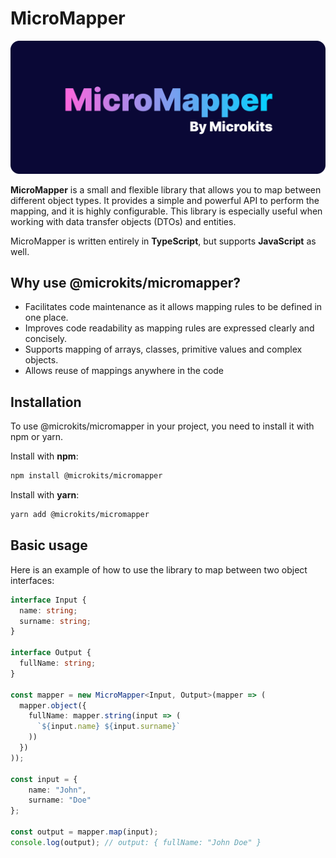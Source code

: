 # MicroMapper

![Image of MicroMapper](./docs/assets/logo.png)

<b>MicroMapper</b> is a small and flexible library that allows you to map between different object types. It provides a simple and powerful API to perform the mapping, and it is highly configurable. This library is especially useful when working with data transfer objects (DTOs) and entities.

MicroMapper is written entirely in <b>TypeScript</b>, but supports <b>JavaScript</b> as well.

## Why use @microkits/micromapper?
* Facilitates code maintenance as it allows mapping rules to be defined in one place.
* Improves code readability as mapping rules are expressed clearly and concisely.
* Supports mapping of arrays, classes, primitive values and complex objects.
* Allows reuse of mappings anywhere in the code

## Installation

To use @microkits/micromapper in your project, you need to install it with npm or yarn.

Install with **npm**:
```sh
npm install @microkits/micromapper
```

Install with **yarn**:
```sh
yarn add @microkits/micromapper
```

## Basic usage

Here is an example of how to use the library to map between two object interfaces:

```typescript
interface Input {
  name: string;
  surname: string;
}

interface Output {
  fullName: string;
}

const mapper = new MicroMapper<Input, Output>(mapper => (
  mapper.object({
    fullName: mapper.string(input => (
      `${input.name} ${input.surname}`
    ))
  })
));

const input = {
    name: "John",
    surname: "Doe"
};

const output = mapper.map(input);
console.log(output); // output: { fullName: "John Doe" }
````
